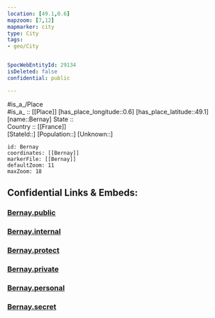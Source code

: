 ```yaml
---
location: [49.1,0.6] 
mapzoom: [7,12] 
mapmarker: city 
type: City
tags:
- geo/City


SpocWebEntityId: 29134
isDeleted: false
confidential: public

---
```

#is_a_/Place  
#is_a_ :: [[Place]] 
[has_place_longitude::0.6] 
[has_place_latitude::49.1] 
[name::Bernay] 
State ::  
Country :: [[France]]  
[StateId::] 
[Population::] 
[Unknown::] 


```leaflet
id: Bernay
coordinates: [[Bernay]] 
markerFile: [[Bernay]] 
defaultZoom: 11 
maxZoom: 18
```


## Confidential Links & Embeds: 

### [Bernay.public](/_public/\Earth\Continent\Europe\Europe~West\France\regions~France\Normandie\departments~Normandie\Eure\communes~Eure\Bernay\cities~BernayBernay.public.md) 

### [Bernay.internal](/_internal/\Earth\Continent\Europe\Europe~West\France\regions~France\Normandie\departments~Normandie\Eure\communes~Eure\Bernay\cities~BernayBernay.internal.md) 

### [Bernay.protect](/_protect/\Earth\Continent\Europe\Europe~West\France\regions~France\Normandie\departments~Normandie\Eure\communes~Eure\Bernay\cities~BernayBernay.protect.md) 

### [Bernay.private](/_private/\Earth\Continent\Europe\Europe~West\France\regions~France\Normandie\departments~Normandie\Eure\communes~Eure\Bernay\cities~BernayBernay.private.md) 

### [Bernay.personal](/_personal/\Earth\Continent\Europe\Europe~West\France\regions~France\Normandie\departments~Normandie\Eure\communes~Eure\Bernay\cities~BernayBernay.personal.md) 

### [Bernay.secret](/_secret/\Earth\Continent\Europe\Europe~West\France\regions~France\Normandie\departments~Normandie\Eure\communes~Eure\Bernay\cities~BernayBernay.secret.md)

